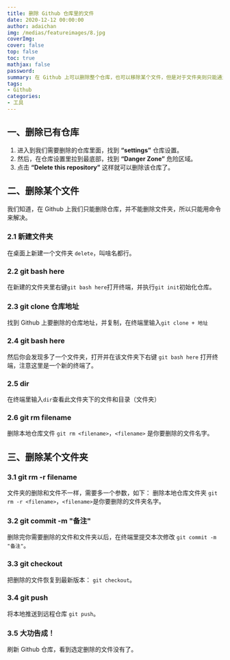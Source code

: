 ```yaml
---
title: 删除 Github 仓库里的文件
date: 2020-12-12 00:00:00
author: adaichan
img: /medias/featureimages/8.jpg
coverImg:
cover: false
top: false
toc: true
mathjax: false
password:
summary: 在 Github 上可以删除整个仓库，也可以移除某个文件，但是对于文件夹则只能通过建立本地仓库，采取命令的形式来删除。虽然不是很方便，但偶尔也会遇到需要删除某些文件夹的情况，具体步骤参考下文。
tags:
- Github
categories:
- 工具
---
```


## 一、删除已有仓库

1. 进入到我们需要删除的仓库里面，找到 **“settings”** 仓库设置。
2. 然后，在仓库设置里拉到最底部，找到 **“Danger Zone”** 危险区域。
3. 点击 **“Delete this repository”** 这样就可以删除该仓库了。

## 二、删除某个文件

我们知道，在 Github 上我们只能删除仓库，并不能删除文件夹，所以只能用命令来解决。

### 2.1 新建文件夹

在桌面上新建一个文件夹 `delete`，叫啥名都行。

### 2.2 git bash here

在新建的文件夹里右键`git bash here`打开终端，并执行`git init`初始化仓库。

### 2.3 git clone 仓库地址

找到 Github 上要删除的仓库地址，并复制，在终端里输入`git clone + 地址`

### 2.4 git bash here

然后你会发现多了一个文件夹，打开并在该文件夹下右键 `git bash here` 打开终端，注意这里是一个新的终端了。

### 2.5 dir

在终端里输入`dir`查看此文件夹下的文件和目录（文件夹）

### 2.6 git rm filename

删除本地仓库文件 `git rm <filename>`，`<filename>` 是你要删除的文件名字。

## 三、删除某个文件夹

### 3.1 git rm -r filename

文件夹的删除和文件不一样，需要多一个参数，如下：
删除本地仓库文件夹 `git rm -r <filename>`，`<filename>`是你要删除的文件夹名字。

### 3.2 git commit -m "备注"

删除完你需要删除的文件和文件夹以后，在终端里提交本次修改 `git commit -m "备注"`。

### 3.3 git checkout

把删除的文件恢复到最新版本： `git checkout`。

### 3.4 git push

将本地推送到远程仓库 `git push`。

### 3.5 大功告成！

刷新 Github 仓库，看到选定删除的文件没有了。